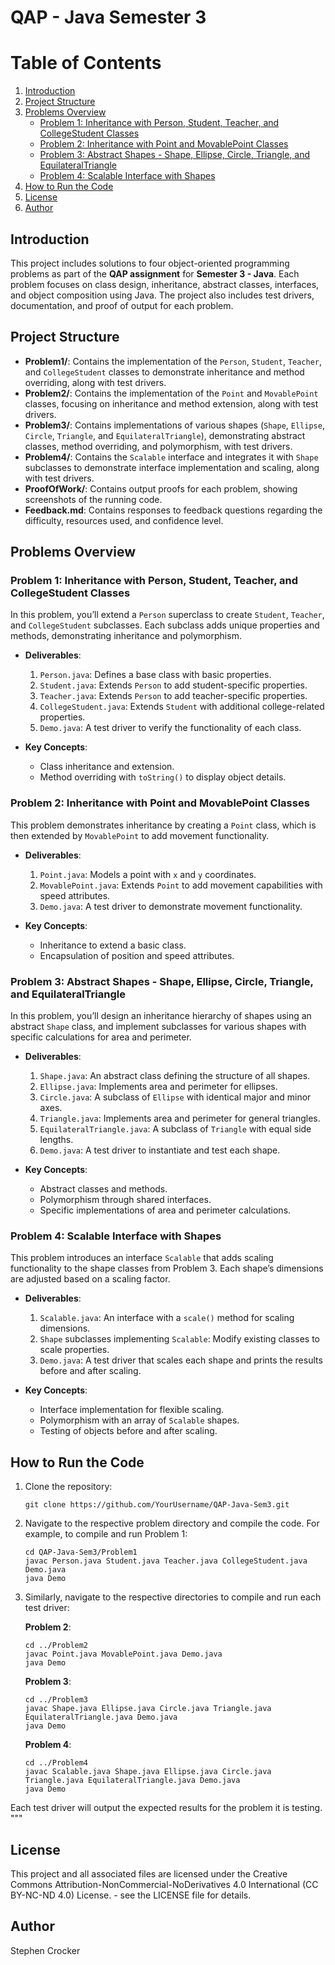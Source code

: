 # QAP - Java Semester 3

# Table of Contents

1. [Introduction](#introduction)
2. [Project Structure](#project-structure)
3. [Problems Overview](#problems-overview)
   - [Problem 1: Inheritance with Person, Student, Teacher, and CollegeStudent Classes](#problem-1-inheritance-with-person-student-teacher-and-collegestudent-classes)
   - [Problem 2: Inheritance with Point and MovablePoint Classes](#problem-2-inheritance-with-point-and-movablepoint-classes)
   - [Problem 3: Abstract Shapes - Shape, Ellipse, Circle, Triangle, and EquilateralTriangle](#problem-3-abstract-shapes---shape-ellipse-circle-triangle-and-equilateraltriangle)
   - [Problem 4: Scalable Interface with Shapes](#problem-4-scalable-interface-with-shapes)
4. [How to Run the Code](#how-to-run-the-code)
5. [License](#license)
6. [Author](#author)


## Introduction 

This project includes solutions to four object-oriented programming problems as part of the **QAP assignment** for **Semester 3 - Java**. Each problem focuses on class design, inheritance, abstract classes, interfaces, and object composition using Java. The project also includes test drivers, documentation, and proof of output for each problem.



## Project Structure

- **Problem1/**: Contains the implementation of the `Person`, `Student`, `Teacher`, and `CollegeStudent` classes to demonstrate inheritance and method overriding, along with test drivers.
- **Problem2/**: Contains the implementation of the `Point` and `MovablePoint` classes, focusing on inheritance and method extension, along with test drivers.
- **Problem3/**: Contains implementations of various shapes (`Shape`, `Ellipse`, `Circle`, `Triangle`, and `EquilateralTriangle`), demonstrating abstract classes, method overriding, and polymorphism, with test drivers.
- **Problem4/**: Contains the `Scalable` interface and integrates it with `Shape` subclasses to demonstrate interface implementation and scaling, along with test drivers.
- **ProofOfWork/**: Contains output proofs for each problem, showing screenshots of the running code.
- **Feedback.md**: Contains responses to feedback questions regarding the difficulty, resources used, and confidence level.

## Problems Overview

### Problem 1: Inheritance with Person, Student, Teacher, and CollegeStudent Classes

In this problem, you’ll extend a `Person` superclass to create `Student`, `Teacher`, and `CollegeStudent` subclasses. Each subclass adds unique properties and methods, demonstrating inheritance and polymorphism.

- **Deliverables**:
  1. `Person.java`: Defines a base class with basic properties.
  2. `Student.java`: Extends `Person` to add student-specific properties.
  3. `Teacher.java`: Extends `Person` to add teacher-specific properties.
  4. `CollegeStudent.java`: Extends `Student` with additional college-related properties.
  5. `Demo.java`: A test driver to verify the functionality of each class.

- **Key Concepts**:
  - Class inheritance and extension.
  - Method overriding with `toString()` to display object details.

### Problem 2: Inheritance with Point and MovablePoint Classes

This problem demonstrates inheritance by creating a `Point` class, which is then extended by `MovablePoint` to add movement functionality.

- **Deliverables**:
  1. `Point.java`: Models a point with `x` and `y` coordinates.
  2. `MovablePoint.java`: Extends `Point` to add movement capabilities with speed attributes.
  3. `Demo.java`: A test driver to demonstrate movement functionality.

- **Key Concepts**:
  - Inheritance to extend a basic class.
  - Encapsulation of position and speed attributes.

### Problem 3: Abstract Shapes - Shape, Ellipse, Circle, Triangle, and EquilateralTriangle

In this problem, you’ll design an inheritance hierarchy of shapes using an abstract `Shape` class, and implement subclasses for various shapes with specific calculations for area and perimeter.

- **Deliverables**:
  1. `Shape.java`: An abstract class defining the structure of all shapes.
  2. `Ellipse.java`: Implements area and perimeter for ellipses.
  3. `Circle.java`: A subclass of `Ellipse` with identical major and minor axes.
  4. `Triangle.java`: Implements area and perimeter for general triangles.
  5. `EquilateralTriangle.java`: A subclass of `Triangle` with equal side lengths.
  6. `Demo.java`: A test driver to instantiate and test each shape.

- **Key Concepts**:
  - Abstract classes and methods.
  - Polymorphism through shared interfaces.
  - Specific implementations of area and perimeter calculations.

### Problem 4: Scalable Interface with Shapes

This problem introduces an interface `Scalable` that adds scaling functionality to the shape classes from Problem 3. Each shape’s dimensions are adjusted based on a scaling factor.

- **Deliverables**:
  1. `Scalable.java`: An interface with a `scale()` method for scaling dimensions.
  2. `Shape` subclasses implementing `Scalable`: Modify existing classes to scale properties.
  3. `Demo.java`: A test driver that scales each shape and prints the results before and after scaling.

- **Key Concepts**:
  - Interface implementation for flexible scaling.
  - Polymorphism with an array of `Scalable` shapes.
  - Testing of objects before and after scaling.

## How to Run the Code

1. Clone the repository:

   ```
   git clone https://github.com/YourUsername/QAP-Java-Sem3.git
   ```

2. Navigate to the respective problem directory and compile the code. For example, to compile and run Problem 1:

   ```
   cd QAP-Java-Sem3/Problem1
   javac Person.java Student.java Teacher.java CollegeStudent.java Demo.java
   java Demo
   ```

3. Similarly, navigate to the respective directories to compile and run each test driver:

   **Problem 2**:

   ```
   cd ../Problem2
   javac Point.java MovablePoint.java Demo.java
   java Demo
   ```

   **Problem 3**:

   ```
   cd ../Problem3
   javac Shape.java Ellipse.java Circle.java Triangle.java EquilateralTriangle.java Demo.java
   java Demo
   ```

   **Problem 4**:

   ```
   cd ../Problem4
   javac Scalable.java Shape.java Ellipse.java Circle.java Triangle.java EquilateralTriangle.java Demo.java
   java Demo
   ```

Each test driver will output the expected results for the problem it is testing.
"""

## License

This project and all associated files are licensed under the Creative Commons Attribution-NonCommercial-NoDerivatives 4.0 International (CC BY-NC-ND 4.0) License. - see the LICENSE file for details.

## Author

Stephen Crocker
